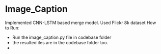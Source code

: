 # Image_Caption
Implemented CNN-LSTM based merge model.
Used Flickr 8k dataset
How to Run:
 - Run the image_caption.py file in codebase folder
 - the resulted iles are in the codebase folder too.
 -
 
